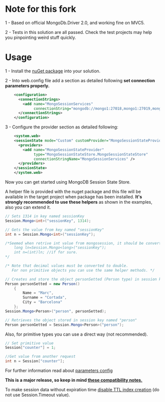 Note for this fork
====
1 - Based on official MongoDb.Driver 2.0, and working fine on MVC5.

2 - Tests in this solution are all passed. Check the test projects may help you pinpointing weird stuff quickly.



Usage
=====

1 - Install the [nuGet package](https://www.nuget.org/packages/MongoSessionStateStore/) into your solution.

2 - Into web.config file add a <connectionStrings> section as detailed following **set connection parameters properly.**
```xml
    <configuration>
      <connectionStrings>
        <add name="MongoSessionServices"
             connectionString="mongodb://mongo1:27018,mongo1:27019,mongo1:27020/?connect=replicaset"/>
      </connectionStrings>
    </configuration>
```

3 - Configure the <sessionState> provider section as detailed following:
```xml
    <system.web>
    <sessionState mode="Custom" customProvider="MongoSessionStateProvider">
      <providers>
        <add name="MongoSessionStateProvider"
             type="MongoSessionStateStore.MongoSessionStateStore"
             connectionStringName="MongoSessionServices" />
      </providers>
    </sessionState>
    </system.web>
```

Now you can get started using MongoDB Session State Store. 

A helper file is provided with the nuget package and this file will be available in the target project when package has been installed. **It's strongly recommended to use these helpers** as shown in the examples, also you can extend it.

```C#
// Sets 1314 in key named sessionKey
Session.Mongo<int>("sessionKey", 1314);

// Gets the value from key named "sessionKey"
int n = Session.Mongo<int>("sessionKey");

/*Seemed when retrive int value from mongosession, it should be converted to long. like:
	long ln=Session.Mongo<long>("sessionKey");
	int n=(int)ln; //if for sure.
*/

/* Note that decimal values must be converted to double.
   For non primitive objects you can use the same helper methods. */

// Creates and store the object personSetted (Person type) in session key named person
Person personSetted = new Person()
	{
		Name = "Marc",
		Surname = "Cortada",
		City = "Barcelona"
	};
Session.Mongo<Person>("person", personSetted);

// Retrieves the object stored in session key named "person"
Person personGetted = Session.Mongo<Person>("person");
```

Also, for primitive types you can use a direct way (not recommended).

```C#
// Set primitive value
Session["counter"] = 1;

//Get value from another request
int n = Session["counter"];
```

For further information read about [parameters config](https://github.com/MarkCBB/MongoDB-ASP.NET-Session-State-Store/wiki/Web.config-parameters#parameters-detail)

**This is a major release, so keep in mind [these compatibility notes.](https://github.com/MarkCBB/MongoDB-ASP.NET-Session-State-Store/wiki/Compatibility-with-v1.0.0-version-in-v2.0.0-version)**

To make session data without expiration time [disable TTL index creation](https://github.com/MarkCBB/MongoDB-ASP.NET-Session-State-Store/wiki/Web.config-parameters#autocreatettlindex) (do not use Session.Timeout value).
